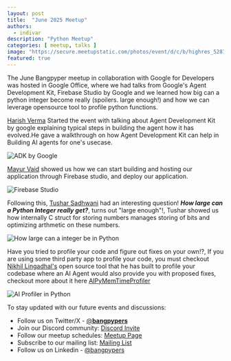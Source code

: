 ```yaml
---
layout: post
title:  "June 2025 Meetup"
authors: 
  - indivar
description: "Python Meetup"
categories: [ meetup, talks ]
image: "https://secure.meetupstatic.com/photos/event/d/c/b/highres_528783531.webp"
featured: true
---
```


The June Bangpyper meetup in collaboration with Google for Developers was hosted in Google Office, where we had talks from Google's Agent Development Kit, Firebase Studio by Google and we learned how big can a python integer become really (spoilers. large enough!) and how we can leverage opensource tool to profile python functions.

[Harish Verma](https://www.linkedin.com/in/harishverma45/) Started the event with talking about Agent Development Kit by google explaining typical steps in building the agent how it has evolved.He gave a walkthrough on how Agent Development Kit can help in Building AI agents for one's usecase. 

![ADK by Google](https://secure.meetupstatic.com/photos/event/d/b/e/highres_528783518.webp "ADK by Google")

[Mayur Vaid](https://www.linkedin.com/in/mayur-vaid-5422b8171/) showed us how we can start building and hosting our application through Firebase studio, and deploy our application.

![Firebase Studio](https://secure.meetupstatic.com/photos/event/d/c/3/highres_528783523.webp "Firebase studio")

Following this, [Tushar Sadhwani](https://www.linkedin.com/in/tusharsadhwani/) had an interesting question! ***How large can a Python Integer really get?***, turns out "large enough"!, Tushar showed us how internally C struct for storing numbers manages storing of bits and optimizing arthmetic on these numbers.

![How large can a integer be in Python](https://secure.meetupstatic.com/photos/event/d/c/6/highres_528783526.webp "How large can a integer be in Python")

Have you tried to profile your code and figure out fixes on your own!?, If you are using some third party app to profile your code, you must checkout [Nikhil Lingadhal's](https://www.linkedin.com/in/nikhil-lingadhal-93b1b31a4/) open source tool that he has built to profile your codebase 
where an AI Agent would also provide you with proposed fixes, checkout more about it here [AIPyMemTimeProfiler](https://github.com/nikhillingadhal1999/AIPyMemTimeProfiler)

![AI Profiler in Python](https://secure.meetupstatic.com/photos/event/d/c/9/highres_528783529.webp "AI Profiler in Python")

To stay updated with our future events and discussions:
- Follow us on Twitter/X - [@__bangpypers__](https://twitter.com/__bangpypers__)
- Join our Discord community: [Discord Invite](https://discord.gg/Tnhbqh33zd)
- Follow our meetup schedules: [Meetup Page](https://www.meetup.com/BangPypers/)
- Subscribe to our mailing list: [Mailing List](https://mail.python.org/mailman/listinfo/bangpypers) 
- Follow us on Linkedin - [@bangpypers](https://www.linkedin.com/company/bangpypers)